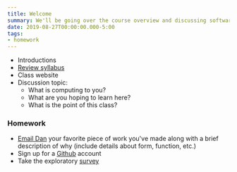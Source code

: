 ```yaml
---
title: Welcome
summary: We'll be going over the course overview and discussing software, programming languages, and technical requirements for this course
date: 2019-08-27T00:00:00.000-5:00
tags:
- homework
---
```


- Introductions
- [Review syllabus](https://docs.google.com/document/d/1_5SDsTJzbMwgFQ2XLz8ZoOHr6z7CyR9u68SGqM8TQIA/edit?usp=sharing)
- Class website
- Discussion topic:
  - What is computing to you?
  - What are you hoping to learn here?
  - What is the point of this class?

### Homework

- [Email Dan](mailto:leatherd@newschool.edu) your favorite piece of work you've made along with a brief description of why (include details about form, function, etc.)
- Sign up for a [Github](https://github.com) account
- Take the exploratory [survey](https://prmlg.ht/30xdXcR)